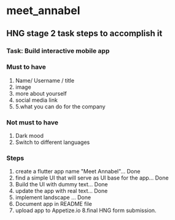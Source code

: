 # meet_annabel

## HNG stage 2 task steps to accomplish it

### Task: Build interactive mobile app

### Must to have

1. Name/ Username / title
2. image
3. more about yourself
4. social media link
5. 5.what you can do for the company

### Not must to have

1. Dark mood
2. Switch to different languages

### Steps

1. create a flutter app name "Meet Annabel"... Done
2. find a simple UI that will serve as UI base for the app... Done
3. Build the UI with dummy text... Done
4. update the app with real text... Done
5. implement landscape ... Done
6. Document app in README file
7. upload app to Appetize.io
8.final HNG form submission.
